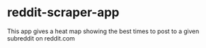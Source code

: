 # reddit-scraper-app
This app gives a heat map showing the best times to post to a given subreddit on reddit.com
